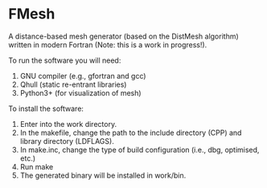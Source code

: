 # FMesh
A distance-based mesh generator (based on the DistMesh algorithm) written in modern Fortran (Note: this is a work in progress!).

To run the software you will need: 
1. GNU compiler (e.g., gfortran and gcc)
2. Qhull (static re-entrant libraries)
3. Python3+ (for visualization of mesh)

To install the software:
1. Enter into the work directory.
2. In the makefile, change the path to the include directory (CPP) and library directory (LDFLAGS). 
3. In make.inc, change the type of build configuration (i.e., dbg, optimised, etc.) 
4. Run make 
5. The generated binary will be installed in work/bin.


